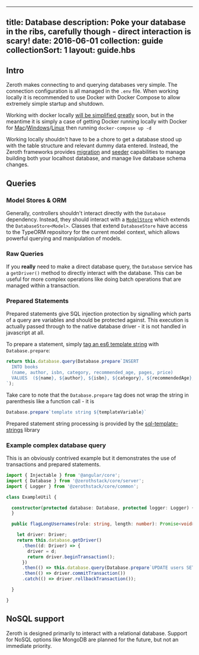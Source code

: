 ---
title: Database
description: Poke your database in the ribs, carefully though - direct interaction is scary!
date: 2016-06-01
collection: guide
collectionSort: 1
layout: guide.hbs
-----------------

## Intro
Zeroth makes connecting to and querying databases very simple. The connection configuration is all managed in the 
`.env` file. When working locally it is recommended to use Docker with Docker Compose to allow extremely simple startup
and shutdown.

Working with docker locally [will be simplified greatly][docker-issue] soon, but in the meantime it is simply a case of 
getting Docker running locally with Docker for [Mac][dfm]/[Windows][dfw]/[Linux][dfl] then running `docker-compose up -d`

Working locally shouldn't have to be a chore to get a database stood up with the table structure and relevant dummy data
entered. Instead, the Zeroth frameworks provides [migration] and [seeder] capabilities to manage building both your
 localhost database, and manage live database schema changes.

## Queries
### Model Stores & ORM
Generally, controllers shouldn't interact directly with the `Database` dependency. Instead, they should interact with
 a [`ModelStore`][model-store] which extends the `DatabaseStore<Model>`. Classes that extend `DatabaseStore` have access
 to the TypeORM repository for the current model context, which allows powerful querying and manipulation of models.

### Raw Queries
If you **really** need to make a direct database query, the `Database` service has a `getDriver()` method to directly
interact with the database. This can be useful for more complex operations like doing batch operations that are managed 
within a transaction.

### Prepared Statements
Prepared statements give SQL injection protection by signalling which parts of a query are variables and should be protected
against. This execution is actually passed through to the native database driver - it is not handled in javascript at all.

To prepare a statement, simply [tag an es6 template string][tagged-templates] with `Database.prepare`:
```typescript
return this.database.query(Database.prepare`INSERT
  INTO books
  (name, author, isbn, category, recommended_age, pages, price)
  VALUES  (${name}, ${author}, ${isbn}, ${category}, ${recommendedAge}, ${pages}, ${price})
`);
```
Take care to note that the `Database.prepare` tag does not wrap the string in parenthesis like a function call - it is 
```typescript
Database.prepare`template string ${templateVariable}`
```
Prepared statement string processing is provided by the [sql-template-strings] library

### Example complex database query
This is an obviously contrived example but it demonstrates the use of transactions and prepared statements.
```typescript
import { Injectable } from '@angular/core';
import { Database } from '@zerothstack/core/server';
import { Logger } from '@zerothstack/core/common';

class ExampleUtil {

  constructor(protected database: Database, protected logger: Logger) {
  }

  public flagLongUsernames(role: string, length: number): Promise<void> {

    let driver: Driver;
    return this.database.getDriver()
      .then((d: Driver) => {
        driver = d;
        return driver.beginTransaction();
      })
      .then(() => this.database.query(Database.prepare`UPDATE users SET flagged = LENGTH(username) > ${length} WHERE role = ${role}`))
      .then(() => driver.commitTransaction())
      .catch(() => driver.rollbackTransaction());

  }

}
```

## NoSQL support
Zeroth is designed primarily to interact with a relational database. Support for NoSQL options like MongoDB are planned
 for the future, but not an immediate priority.

[migration]: /guide/migrations
[seeder]: /guide/seeders
[docker-issue]: https://github.com/zerothstack/toolchain/issues/13
[dfm]: https://docs.docker.com/docker-for-mac/
[dfw]: https://docs.docker.com/docker-for-windows/
[dfl]: https://docs.docker.com/engine/installation/linux/
[model-store]: /guide/model-stores/
[tagged-templates]: https://developer.mozilla.org/en-US/docs/Web/JavaScript/Reference/Template_literals#Tagged_template_literals
[sql-template-strings]: https://www.npmjs.com/package/sql-template-strings
